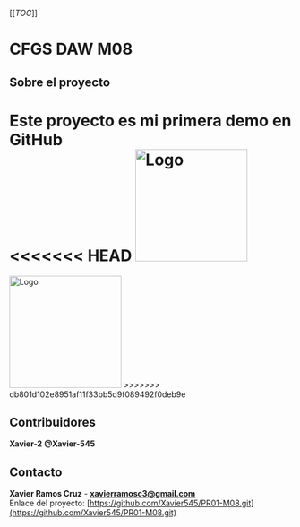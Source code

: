 [[_TOC_]]

# CFGS DAW M08
## Sobre el proyecto

Este proyecto es mi primera demo en GitHub <br>
<<<<<<< HEAD
<img src="logo2" alt="Logo" width="200">
=======
<img src="logo1" alt="Logo" width="200">
>>>>>>> db801d102e8951af11f33bb5d9f089492f0deb9e

## Contribuidores
**Xavier-2** **@Xavier-545** 
## Contacto
**Xavier Ramos Cruz** - **xavierramosc3@gmail.com**
<br>
Enlace del proyecto:
[https://github.com/Xavier545/PR01-M08.git](https://github.com/Xavier545/PR01-M08.git)
